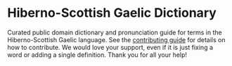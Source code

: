 
# Hiberno-Scottish Gaelic Dictionary

Curated public domain dictionary and pronunciation guide for terms in the Hiberno-Scottish Gaelic language. See the [contributing guide](https://github.com/drumworkteam/term/blob/make/.github/contributing.md) for details on how to contribute. We would love your support, even if it is just fixing a word or adding a single definition. Thank you for all your help!